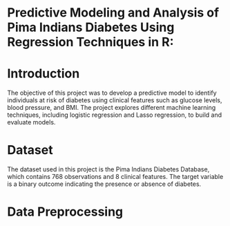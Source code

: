 # Predictive Modeling and Analysis of Pima Indians Diabetes Using Regression Techniques in R:

# Introduction
The objective of this project was to develop a predictive model to identify individuals at risk of diabetes using clinical features such as glucose levels, blood pressure, and BMI. The project explores different machine learning techniques, including logistic regression and Lasso regression, to build and evaluate models.

# Dataset
The dataset used in this project is the Pima Indians Diabetes Database, which contains 768 observations and 8 clinical features. The target variable is a binary outcome indicating the presence or absence of diabetes.

# Data Preprocessing
